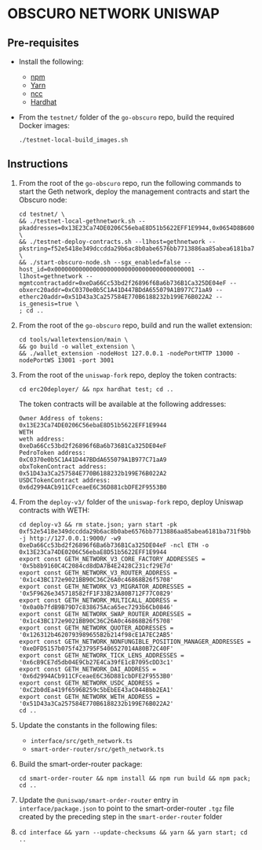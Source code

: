 # OBSCURO NETWORK UNISWAP

## Pre-requisites

* Install the following:
  * [npm](https://docs.npmjs.com/downloading-and-installing-node-js-and-npm)
  * [Yarn](https://yarnpkg.com/getting-started/install)
  * [ncc](https://github.com/vercel/ncc)
  * [Hardhat](https://hardhat.org/)

* From the `testnet/` folder of the `go-obscuro` repo, build the required Docker images:

  ```
  ./testnet-local-build_images.sh
  ```

## Instructions

1. From the root of the `go-obscuro` repo, run the following commands to start the Geth network, deploy the management 
   contracts and start the Obscuro node:

   ```
   cd testnet/ \
   && ./testnet-local-gethnetwork.sh --pkaddresses=0x13E23Ca74DE0206C56ebaE8D51b5622EFF1E9944,0x0654D8B60033144D567f25bF41baC1FB0D60F23B \
   && ./testnet-deploy-contracts.sh --l1host=gethnetwork --pkstring=f52e5418e349dccdda29b6ac8b0abe6576bb7713886aa85abea6181ba731f9bb \
   && ./start-obscuro-node.sh --sgx_enabled=false --host_id=0x0000000000000000000000000000000000000001 --l1host=gethnetwork --mgmtcontractaddr=0xeDa66Cc53bd2f26896f6Ba6b736B1Ca325DE04eF --obxerc20addr=0xC0370e0b5C1A41D447BDdA655079A1B977C71aA9 --etherc20addr=0x51D43a3Ca257584E770B6188232b199E76B022A2 --is_genesis=true \
   ; cd ..
   ```

2. From the root of the `go-obscuro` repo, build and run the wallet extension:

   ```
   cd tools/walletextension/main \
   && go build -o wallet_extension \
   && ./wallet_extension -nodeHost 127.0.0.1 -nodePortHTTP 13000 -nodePortWS 13001 -port 3001
   ```

3. From the root of the `uniswap-fork` repo, deploy the token contracts:

   ```
   cd erc20deployer/ && npx hardhat test; cd ..
   ```
   
   The token contracts will be available at the following addresses:

   ```
   Owner Address of tokens: 
   0x13E23Ca74DE0206C56ebaE8D51b5622EFF1E9944
   WETH
   weth address: 
   0xeDa66Cc53bd2f26896f6Ba6b736B1Ca325DE04eF
   PedroToken address: 
   0xC0370e0b5C1A41D447BDdA655079A1B977C71aA9
   obxTokenContract address: 
   0x51D43a3Ca257584E770B6188232b199E76B022A2
   USDCTokenContract address: 
   0x6d2994ACb911CFceaeE6C36D881cbDFE2F9553B0
   ```

4. From the `deploy-v3/` folder of the `uniswap-fork` repo, deploy Uniswap contracts with WETH:

   ```
   cd deploy-v3 && rm state.json; yarn start -pk 0xf52e5418e349dccdda29b6ac8b0abe6576bb7713886aa85abea6181ba731f9bb -j http://127.0.0.1:9000/ -w9 0xeDa66Cc53bd2f26896f6Ba6b736B1Ca325DE04eF -ncl ETH -o 0x13E23Ca74DE0206C56ebaE8D51b5622EFF1E9944
   export const GETH_NETWORK_V3_CORE_FACTORY_ADDRESSES = '0x5b8b9160C4C2084cd8dDA7B4E2428C231cf29E7d'
   export const GETH_NETWORK_V3_ROUTER_ADDRESS = '0x1c43BC172e9021BB90C36C26A0c46868B26f5708'
   export const GETH_NETWORK_V3_MIGRATOR_ADDRESSES = '0x5F9626e345718582fF1F33B23A80B712F77C0829'
   export const GETH_NETWORK_MULTICALL_ADDRESS = '0x0a0b7fdB9B79D7c838675Aca65ec7293b6Cb0846'
   export const GETH_NETWORK_SWAP_ROUTER_ADDRESSES = '0x1c43BC172e9021BB90C36C26A0c46868B26f5708'
   export const GETH_NETWORK_QUOTER_ADDRESSES = '0x126312b4620793989655B2b214f98cE1A7EC2AB5'
   export const GETH_NETWORK_NONFUNGIBLE_POSITION_MANAGER_ADDRESSES = '0xeDFD5157b075f423795F5406527014A80B72C40F'
   export const GETH_NETWORK_TICK_LENS_ADDRESSES = '0x6cB9CE7d5db04E9Cb27E4Ca39fE1cB7095cDD3c1'
   export const GETH_NETWORK_DAI_ADDRESS = '0x6d2994ACb911CFceaeE6C36D881cbDFE2F9553B0'
   export const GETH_NETWORK_USDC_ADDRESS = '0xC2b0dEa419f6596B259c5bEbEE43aC044Bbb2EA1'
   export const GETH_NETWORK_WETH_ADDRESS = '0x51D43a3Ca257584E770B6188232b199E76B022A2'
   cd ..
   ```

5. Update the constants in the following files:

   * `interface/src/geth_network.ts`
   * `smart-order-router/src/geth_network.ts`

6. Build the smart-order-router package:

   ```
   cd smart-order-router && npm install && npm run build && npm pack; cd ..
   ```

7. Update the `@uniswap/smart-order-router` entry in `interface/package.json` to point to the smart-order-router `.tgz` 
   file created by the preceding step in the `smart-order-router` folder

8. `cd interface && yarn --update-checksums && yarn && yarn start; cd ..`
